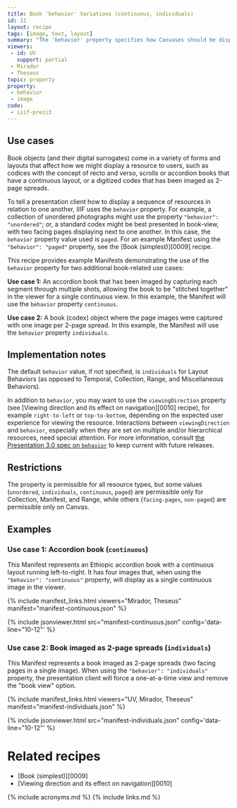 ```yaml
---
title: Book 'behavior' Variations (continuous, individuals)
id: 11
layout: recipe
tags: [image, text, layout]
summary: "The 'behavior' property specifies how Canvases should be displayed in the viewer in relation to one another, such as paged for book-view, continuous for a scroll or accordion book, or as individuals for a book imaged as full page spreads."
viewers:
 - id: UV
   support: partial
 - Mirador
 - Theseus
topic: property
property:
 - behavior
 - image
code:
 - iiif-prezi3
---
```


## Use cases

Book objects (and their digital surrogates) come in a variety of forms and layouts that affect how we might display a resource to users, such as codices with the concept of recto and verso, scrolls or accordion books that have a continuous layout, or a digitized codex that has been imaged as 2-page spreads.

To tell a presentation client how to display a sequence of resources in relation to one another, IIIF uses the `behavior` property. For example, a collection of unordered photographs might use the property `"behavior": "unordered"`; or, a standard codex might be best presented in book-view, with two facing pages displaying next to one another. In this case, the `behavior` property value used is `paged`. For an example Manifest using the `"behavior": "paged"` property, see the [Book (simplest)][0009] recipe.

This recipe provides example Manifests demonstrating the use of the `behavior` property for two additional book-related use cases:

**Use case 1:** An accordion book that has been imaged by capturing each segment through multiple shots, allowing the book to be "stitched together" in the viewer for a single continuous view. In this example, the Manifest will use the `behavior` property `continuous`.

**Use case 2:** A book (codex) object where the page images were captured with one image per 2-page spread. In this example, the Manifest will use the `behavior` property `individuals`.

## Implementation notes

The default `behavior` value, if not specified, is `individuals` for Layout Behaviors (as opposed to Temporal, Collection, Range, and Miscellaneous Behaviors).

In addition to `behavior`, you may want to use the `viewingDirection` property (see [Viewing direction and its effect on navigation][0010] recipe), for example `right-to-left` or `top-to-bottom`, depending on the expected user experience for viewing the resource. Interactions between `viewingDirection` and `behavior`, especially when they are set on multiple and/or hierarchical resources, need special attention. For more information, consult [the Presentation 3.0 spec on `behavior`](https://iiif.io/api/presentation/3.0/#behavior) to keep current with future releases.

## Restrictions

The property is permissible for all resource types, but some values (`unordered`, `individuals`, `continuous`, `paged`) are permissible only for Collection, Manifest, and Range, while others (`facing-pages`, `non-paged`) are permissible only on Canvas.

## Examples

### Use case 1: Accordion book (`continuous`)

This Manifest represents an Ethiopic accordion book with a continuous layout running left-to-right. It has four images that, when using the `"behavior": "continuous"` property, will display as a single continuous image in the viewer.

{% include manifest_links.html viewers="Mirador, Theseus" manifest="manifest-continuous.json" %}

{% include jsonviewer.html src="manifest-continuous.json" config='data-line="10-12"' %}

### Use case 2: Book imaged as 2-page spreads (`individuals`)

This Manifest represents a book imaged as 2-page spreads (two facing pages in a single image). When using the `"behavior": "individuals"` property, the presentation client will force a one-at-a-time view and remove the "book view" option.

{% include manifest_links.html viewers="UV, Mirador, Theseus" manifest="manifest-individuals.json" %}

{% include jsonviewer.html src="manifest-individuals.json" config='data-line="10-12"' %}

# Related recipes

* [Book (simplest)][0009]
* [Viewing direction and its effect on navigation][0010]

{% include acronyms.md %}
{% include links.md %}
